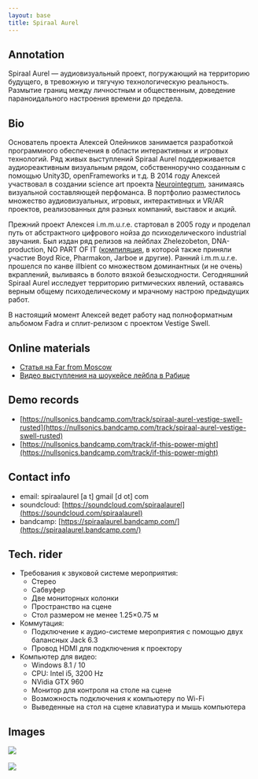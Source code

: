 ```yaml
---
layout: base
title: Spiraal Aurel
---
```


## Annotation

Spiraal Aurel — аудиовизуальный проект, погружающий на территорию будущего, в
тревожную и тягучую технологическую реальность. Размытие границ между
личностным и общественным, доведение параноидального настроения времени до
предела.

## Bio

Основатель проекта Алексей Олейников занимается разработкой программного
обеспечения в области интерактивных и игровых технологий. Ряд живых выступлений
Spiraal Aurel поддерживается аудиореактивным визуальным рядом, собственноручно
созданным с помощью Unity3D, openFrameworks и т.д. В 2014 году Алексей
участвовал в создании science art проекта
[Neurointegrum](https://daily.afisha.ru/archive/vozduh/art/neurointegrum-v-aleksandrinke-pryamoy-reportazh-iz-golovy-aktrisy/),
занимаясь визуальной составляющей перфоманса. В портфолио разместилось
множество аудиовизуальных, игровых, интерактивных и VR/AR проектов,
реализованных для разных компаний, выставок и акций.

Прежний проект Алексея i.m.m.u.r.e. стартовал в 2005 году и проделал путь от
абстрактного цифрового нойза до психоделического industrial звучания. Был издан
ряд релизов на лейблах Zhelezobeton, DNA-production, NO PART OF IT
([компиляция](https://nopartofit.bandcamp.com/album/delirious-music-for-delirious-people),
в которой также приняли участие Boyd Rice, Pharmakon, Jarboe и другие). Ранний
i.m.m.u.r.e. прошелся по канве illbient со множеством доминантных (и не очень)
вкраплений, выливаясь в болото вязкой безысходности. Сегодняшний Spiraal Aurel
исследует территорию ритмических явлений, оставаясь верным общему
психоделическому и мрачному настрою предыдущих работ.

В настоящий момент Алексей ведет работу над полноформатным альбомом Fadra и
сплит-релизом с проектом Vestige Swell.

## Online materials

- [Статья на Far from Moscow](http://www.farfrommoscow.com/articles/spiraal-aurel-sunbells-fenimore-and-alexei-borisov-with-colleagues.html)
- [Видео выступления на шоукейсе лейбла в Рабице](https://www.instagram.com/p/BMyeyAbh6CG/)

## Demo records

- [https://nullsonics.bandcamp.com/track/spiraal-aurel-vestige-swell-rusted](https://nullsonics.bandcamp.com/track/spiraal-aurel-vestige-swell-rusted)
- [https://nullsonics.bandcamp.com/track/if-this-power-might](https://nullsonics.bandcamp.com/track/if-this-power-might)

## Contact info

- email: spiraalaurel [a t] gmail [d ot] com
- soundcloud: [https://soundcloud.com/spiraalaurel](https://soundcloud.com/spiraalaurel)
- bandcamp: [https://spiraalaurel.bandcamp.com/](https://spiraalaurel.bandcamp.com/)

## Tech. rider

- Требования к звуковой системе мероприятия:
  - Стерео
  - Сабвуфер
  - Две мониторных колонки
  - Пространство на сцене
  - Стол размером не менее 1.25×0.75 м
- Коммутация:
  - Подключение к аудио-системе мероприятия с помощью двух балансных Jack 6.3
  - Провод HDMI для подключения к проектору
- Компьютер для видео:
  - Windows 8.1 / 10
  - CPU: Intel i5, 3200 Hz
  - NVidia GTX 960
  - Монитор для контроля на столе на сцене
  - Возможность подключения к компьютеру по Wi-Fi
  - Выведенные на стол на сцене клавиатура и мышь компьютера


## Images

<a href="/img/sa/1.jpg" target="_blank"><img src="/img/sa/1.jpg"></a>
<br/><br/>
<a href="/img/sa/2.png" target="_blank"><img src="/img/sa/2.png"></a>

